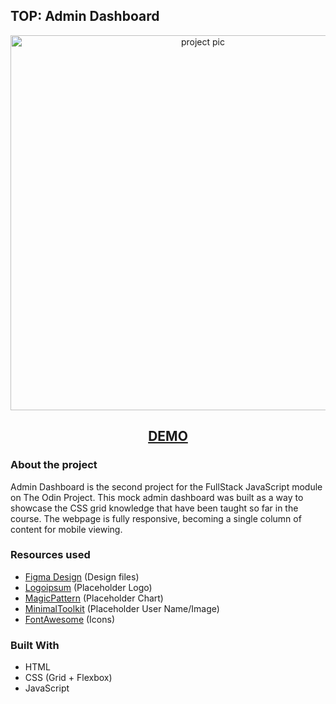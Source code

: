    ## TOP: Admin Dashboard

<p align="center">
  <img src="https://i.imgur.com/ijOCEIt.png" width="600" alt="project pic">
</p>
<h2 align="center">
<a href="https://mmackz.github.io/admin-dashboard/">DEMO</a>
</h2>

### About the project

Admin Dashboard is the second project for the FullStack JavaScript module on The Odin Project. 
This mock admin dashboard was built as a way to showcase the CSS grid knowledge that have been taught so far in the course. 
The webpage is fully responsive, becoming a single column of content for mobile viewing.

### Resources used
  - [Figma Design](https://figma.com/community/file/809559910249051285) (Design files)
  - [Logoipsum](https://logoipsum.com) (Placeholder Logo)
  - [MagicPattern](https://magicpattern.design/tools/svg-chart-generator) (Placeholder Chart)
  - [MinimalToolkit](https://minimaltoolkit.com/random-user-profile-image.html) (Placeholder User Name/Image)
  - [FontAwesome](https://fontawesome.com/icons) (Icons)

### Built With

* HTML
* CSS (Grid + Flexbox)
* JavaScript

